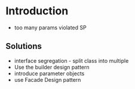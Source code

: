 # Introduction

- too many params violated SP

## Solutions

- interface segregation - split class into multiple
- Use the builder design pattern
- introduce parameter objects
- use Facade Design pattern
